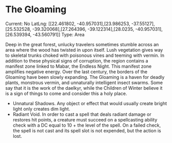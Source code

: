 # The Gloaming

Current: No
LatLng: [[22.461802, -40.957031],[23.986253, -37.55127],[25.532528, -39.320068],[27.264396, -39.122314],[28.0235, -40.957031],[26.539394, -43.560791]]
Type: Area

Deep in the great forest, unlucky travelers sometimes stumble across an area where the wood has twisted in upon itself. Lush vegetation gives way to skeletal trunks choked with poisonous vines and teeming with vermin. In addition to these physical signs of corruption, the region contains a manifest zone linked to Mabar, the Endless Night. This manifest zone amplifies negative energy. Over the last century, the borders of the Gloaming have been slowly expanding. The Gloaming is a haven for deadly plants, monstrous vermin, and unnaturally intelligent insect swarms. Some say that it is the work of the daelkyr, while the Children of Winter believe it is a sign of things to come and consider this a holy place.

- Unnatural Shadows. Any object or effect that would usually create bright light only creates dim light.
- Radiant Void. In order to cast a spell that deals radiant damage or restores hit points, a creature must succeed on a spellcasting ability check with a DC equal to 10 + the level of the spell. On a failed check, the spell is not cast and its spell slot is not expended, but the action is lost.